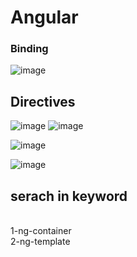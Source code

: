 <h1>Angular </h1>
<h3>Binding</h3>

![image](https://github.com/user-attachments/assets/b0955c26-7a5c-498e-a56b-f044c5f2ae2c)

<h2>Directives</h2>

![image](https://github.com/user-attachments/assets/8f817784-25ca-4791-8dad-dde225b0e875)
![image](https://github.com/user-attachments/assets/d5b81f18-f69f-499b-93f5-19448718aa10)


![image](https://github.com/user-attachments/assets/fb55de26-9793-4499-b85f-9843233c5a0c)

![image](https://github.com/user-attachments/assets/c375ab57-dfb3-48e5-b7db-62fd7755bf39)

<h2>serach in keyword</h2> <br>
1-ng-container <br>
2-ng-template
